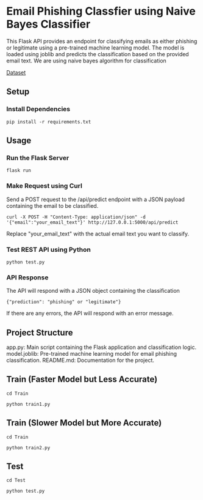 # Email Phishing Classfier using Naive Bayes Classifier

This Flask API provides an endpoint for classifying emails as either phishing or legitimate using a pre-trained machine learning model. The model is loaded using joblib and predicts the classification based on the provided email text. We are using naive bayes algorithm for classification

[Dataset](https://www.kaggle.com/datasets/subhajournal/phishingemails)

## Setup

### Install Dependencies
```
pip install -r requirements.txt
```

## Usage

### Run the Flask Server
```
flask run
```

### Make Request using Curl
Send a POST request to the /api/predict endpoint with a JSON payload containing the email to be classified.
```
curl -X POST -H "Content-Type: application/json" -d '{"email":"your_email_text"}' http://127.0.0.1:5000/api/predict
```
Replace "your_email_text" with the actual email text you want to classify.

### Test REST API using Python
```
python test.py
```
### API Response
The API will respond with a JSON object containing the classification
```
{"prediction": "phishing" or "legitimate"}
```
If there are any errors, the API will respond with an error message.

## Project Structure
app.py: Main script containing the Flask application and classification logic.
model.joblib: Pre-trained machine learning model for email phishing classification.
README.md: Documentation for the project.

## Train (Faster Model but Less Accurate)
```
cd Train
```

```
python train1.py
```

## Train (Slower Model but More Accurate)
```
cd Train
```

```
python train2.py
```
## Test 

```
cd Test
```

```
python test.py
```